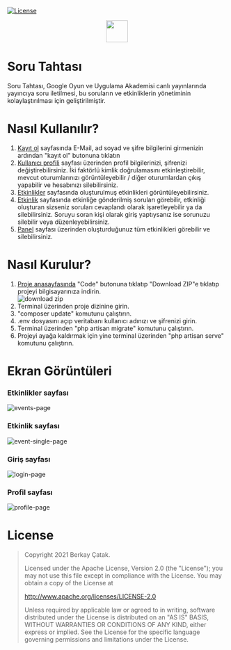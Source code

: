 [![License](https://img.shields.io/badge/License-Apache%202.0-blue.svg)](https://opensource.org/licenses/Apache-2.0)

<p align="center"><a href="https://www.sorutahtasi.com" target="_blank"><img src="https://user-images.githubusercontent.com/34205493/151849821-f45b56bb-9b54-478b-ac32-278d148e7013.png" height="50"></a></p>

# Soru Tahtası

Soru Tahtası, Google Oyun ve Uygulama Akademisi canlı yayınlarında yayıncıya soru iletilmesi, bu soruların ve etkinliklerin yönetiminin kolaylaştırılması için geliştirilmiştir.

# Nasıl Kullanılır?
<ol>
  <li>
      <a href="https://www.sorutahtasi.com/register">Kayıt ol</a> sayfasında E-Mail, ad soyad ve şifre bilgilerini girmenizin ardından "kayıt ol" butonuna tıklatın
  </li>
  
  <li>
      <a href="https://sorutahtasi.com/user/profile">Kullanıcı profili</a> sayfası üzerinden profil bilgilerinizi, şifrenizi değiştirebilirsiniz. İki faktörlü          kimlik doğrulamasını etkinleştirebilir, mevcut oturumlarınızı görüntüleyebilir / diğer oturumlardan çıkış yapabilir ve hesabınızı silebilirsiniz. 
  </li>

  <li>
      <a href="https://sorutahtasi.com/events">Etkinlikler</a> sayfasında oluşturulmuş etkinlikleri görüntüleyebilirsiniz.
  </li>
    
  <li>
      <a href="https://sorutahtasi.com/event/1">Etkinlik</a> sayfasında etkinliğe gönderilmiş soruları görebilir, etkinliği oluşturan sizseniz soruları cevaplandı olarak işaretleyebilir ya da silebilirsiniz. Soruyu soran kişi olarak giriş yaptıysanız ise sorunuzu silebilir veya düzenleyebilirsiniz.
  </li>
    
  <li>
      <a href="https://sorutahtasi.com/dashboard">Panel</a> sayfası üzerinden oluşturduğunuz tüm etkinlikleri görebilir ve silebilirsiniz.
  </li>
</ol>

# Nasıl Kurulur?
<ol>
    <li><a href="https://github.com/berkaycatak/question-board">Proje anasayfasında</a> "Code" butonuna tıklatıp "Download ZIP"e tıklatıp projeyi bilgisayarınıza indirin.</li>
      <img alt="download zip" src="https://user-images.githubusercontent.com/34205493/151851687-3e72a952-ac66-41ab-b3c7-0addabfc004e.png">
    <li>Terminal üzerinden proje dizinine girin.</li>
    <li>"composer update" komutunu çalıştırın.</li>
    <li>.env dosyasını açıp veritabanı kullanıcı adınızı ve şifrenizi girin.</li>
    <li>Terminal üzerinden "php artisan migrate" komutunu çalıştırın.</li>   
    <li>Projeyi ayağa kaldırmak için yine terminal üzerinden "php artisan serve" komutunu çalıştırın.</li>
</ol>

# Ekran Görüntüleri
    
### Etkinlikler sayfası
<img alt="events-page" src="https://user-images.githubusercontent.com/34205493/151851031-560a052d-7aca-415a-a084-05d8cd86631f.png">
    
### Etkinlik sayfası
<img alt="event-single-page" src="https://user-images.githubusercontent.com/34205493/151851038-cc80659e-0507-4e79-a785-682143d6671d.png">

### Giriş sayfası
<img alt="login-page" src="https://user-images.githubusercontent.com/34205493/151851051-79594e49-5c8c-4dfe-a933-c11adf5d51bf.png">

### Profil sayfası
<img alt="profile-page" src="https://user-images.githubusercontent.com/34205493/151851054-cee4adf8-2b80-419d-b565-c789bf556842.png">


# License

> Copyright 2021 Berkay Çatak.
>
> Licensed under the Apache License, Version 2.0 (the "License"); you may not use this file except in compliance with the License. You may obtain a copy of the License at
>
> http://www.apache.org/licenses/LICENSE-2.0
>
> Unless required by applicable law or agreed to in writing, software distributed under the License is distributed on an "AS IS" BASIS, WITHOUT WARRANTIES OR CONDITIONS OF ANY KIND, either express or implied. See the License for the specific language governing permissions and limitations under the License.
>
